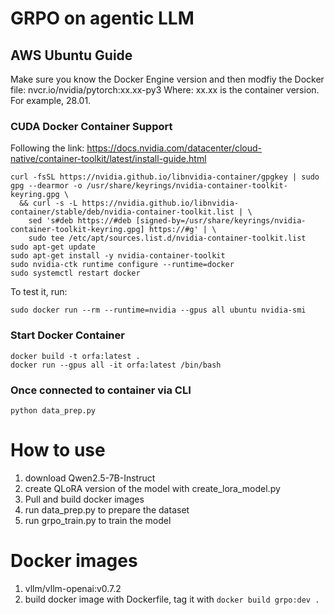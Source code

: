 # GRPO on agentic LLM

## AWS Ubuntu Guide
Make sure you know the Docker Engine version and then modfiy the Docker file:
nvcr.io/nvidia/pytorch:xx.xx-py3
Where:
    xx.xx is the container version. For example, 28.01.



### CUDA Docker Container Support
Following the link:
https://docs.nvidia.com/datacenter/cloud-native/container-toolkit/latest/install-guide.html
```shell
curl -fsSL https://nvidia.github.io/libnvidia-container/gpgkey | sudo gpg --dearmor -o /usr/share/keyrings/nvidia-container-toolkit-keyring.gpg \
  && curl -s -L https://nvidia.github.io/libnvidia-container/stable/deb/nvidia-container-toolkit.list | \
    sed 's#deb https://#deb [signed-by=/usr/share/keyrings/nvidia-container-toolkit-keyring.gpg] https://#g' | \
    sudo tee /etc/apt/sources.list.d/nvidia-container-toolkit.list
sudo apt-get update
sudo apt-get install -y nvidia-container-toolkit
sudo nvidia-ctk runtime configure --runtime=docker
sudo systemctl restart docker
```
To test it, run:
```shell
sudo docker run --rm --runtime=nvidia --gpus all ubuntu nvidia-smi
```

### Start Docker Container
```shell
docker build -t orfa:latest .
docker run --gpus all -it orfa:latest /bin/bash
```

### Once connected to container via CLI
```shell
python data_prep.py
```

# How to use
1. download Qwen2.5-7B-Instruct
2. create QLoRA version of the model with create_lora_model.py
3. Pull and build docker images
4. run data_prep.py to prepare the dataset
5. run grpo_train.py to train the model

# Docker images
1. vllm/vllm-openai:v0.7.2
2. build docker image with Dockerfile, tag it with `docker build grpo:dev .`